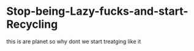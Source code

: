 # Stop-being-Lazy-fucks-and-start-Recycling
this is are planet so why dont we start treatging like it
